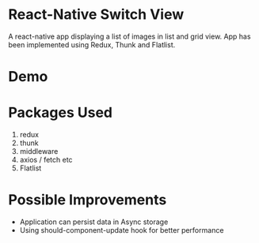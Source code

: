# React-Native Switch View
A react-native app displaying a list of images in list and grid view. App has been implemented using Redux, Thunk and Flatlist.

# Demo

# Packages Used
1. redux
2. thunk
3. middleware
4. axios / fetch etc
5. Flatlist

# Possible Improvements
- Application can persist data in Async storage
- Using should-component-update hook for better performance